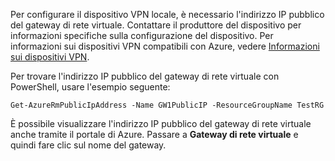 
Per configurare il dispositivo VPN locale, è necessario l'indirizzo IP pubblico del gateway di rete virtuale. Contattare il produttore del dispositivo per informazioni specifiche sulla configurazione del dispositivo. Per informazioni sui dispositivi VPN compatibili con Azure, vedere [Informazioni sui dispositivi VPN](../articles/vpn-gateway/vpn-gateway-about-vpn-devices.md).

Per trovare l'indirizzo IP pubblico del gateway di rete virtuale con PowerShell, usare l'esempio seguente:

	Get-AzureRmPublicIpAddress -Name GW1PublicIP -ResourceGroupName TestRG

È possibile visualizzare l'indirizzo IP pubblico del gateway di rete virtuale anche tramite il portale di Azure. Passare a **Gateway di rete virtuale** e quindi fare clic sul nome del gateway.

<!---HONumber=AcomDC_0406_2016-->